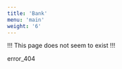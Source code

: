 ```yaml
---
title: 'Bank'
menu: 'main'
weight: '6'
---
```


!!! This page does not seem to exist !!!

error_404
